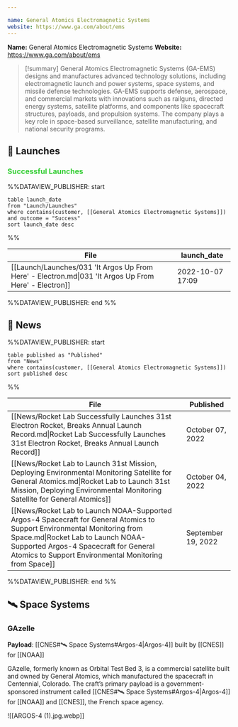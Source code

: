 ```yaml
---

name: General Atomics Electromagnetic Systems
website: https://www.ga.com/about/ems
---
```


**Name:** General Atomics Electromagnetic Systems
**Website:** https://www.ga.com/about/ems

>[!summary]
General Atomics Electromagnetic Systems (GA-EMS) designs and manufactures advanced technology solutions, including electromagnetic launch and power systems, space systems, and missile defense technologies. GA-EMS supports defense, aerospace, and commercial markets with innovations such as railguns, directed energy systems, satellite platforms, and components like spacecraft structures, payloads, and propulsion systems. The company plays a key role in space-based surveillance, satellite manufacturing, and national security programs.


## 🚀 Launches

### <span style="color:limegreen">Successful Launches</span>

%%DATAVIEW_PUBLISHER: start
```
table launch_date
from "Launch/Launches"
where contains(customer, [[General Atomics Electromagnetic Systems]]) and outcome = "Success"
sort launch_date desc
```
%%

| File                                                                                                  | launch_date      |
| ----------------------------------------------------------------------------------------------------- | ---------------- |
| [[Launch/Launches/031 'It Argos Up From Here' - Electron.md\|031 'It Argos Up From Here' - Electron]] | 2022-10-07 17:09 |

%%DATAVIEW_PUBLISHER: end %%


## 📰 News
%%DATAVIEW_PUBLISHER: start
```
table published as "Published"
from "News"
where contains(customer, [[General Atomics Electromagnetic Systems]])
sort published desc
```
%%

| File                                                                                                                                                                                                                                                             | Published          |
| ---------------------------------------------------------------------------------------------------------------------------------------------------------------------------------------------------------------------------------------------------------------- | ------------------ |
| [[News/Rocket Lab Successfully Launches 31st Electron Rocket, Breaks Annual Launch Record.md\|Rocket Lab Successfully Launches 31st Electron Rocket, Breaks Annual Launch Record]]                                                                               | October 07, 2022   |
| [[News/Rocket Lab to Launch 31st Mission, Deploying Environmental Monitoring Satellite for General Atomics.md\|Rocket Lab to Launch 31st Mission, Deploying Environmental Monitoring Satellite for General Atomics]]                                             | October 04, 2022   |
| [[News/Rocket Lab to Launch NOAA-Supported Argos-4 Spacecraft for General Atomics to Support Environmental Monitoring from Space.md\|Rocket Lab to Launch NOAA-Supported Argos-4 Spacecraft for General Atomics to Support Environmental Monitoring from Space]] | September 19, 2022 |

%%DATAVIEW_PUBLISHER: end %%
## 🛰️ Space Systems

### GAzelle

**Payload**: [[CNES#🛰️ Space Systems#Argos-4|Argos-4]] built by [[CNES]] for [[NOAA]]

GAzelle, formerly known as Orbital Test Bed 3, is a commercial satellite built and owned by General Atomics, which manufactured the spacecraft in Centennial, Colorado. The craft’s primary payload is a government-sponsored instrument called [[CNES#🛰️ Space Systems#Argos-4|Argos-4]] for [[NOAA]] and [[CNES]], the French space agency.

![[ARGOS-4 (1).jpg.webp]]
